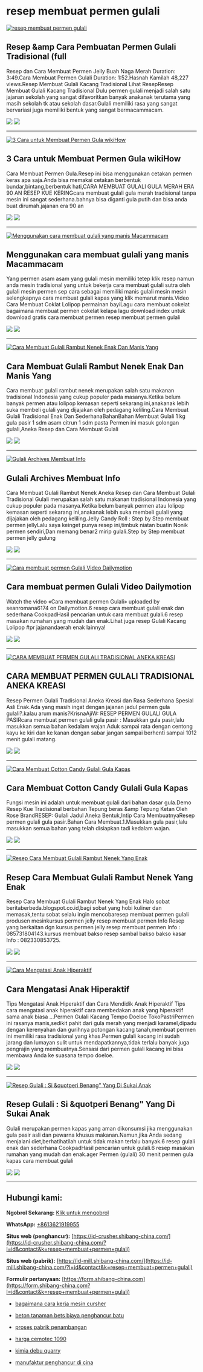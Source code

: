 # resep membuat permen gulali

<a href="https://swt.shibang-china.com/?l=id&img&k=resep+membuat+permen+gulali" target="_blank">![resep membuat permen gulali](http://static.shibang-china.com/all-800x300/508.jpg)</a>

## Resep &amp Cara Pembuatan Permen Gulali Tradisional (full
Resep dan Cara Membuat Permen Jelly Buah Naga Merah Duration: 3:49.Cara Membuat Permen Gulali Duration: 1:52.Hasnah Kamilah 48,227 views.Resep Membuat Gulali Kacang Tradisional Lihat ResepResep Membuat Gulali Kacang Tradisional Dulu permen gulali menjadi salah satu jajanan sekolah yang sangat difavoritkan banyak anakanak terutama yang masih sekolah tk atau sekolah dasar.Gulali memiliki rasa yang sangat bervariasi juga memiliki bentuk yang sangat bermacammacam.


<a href="https://whatsapp.shibangsoft.com/WhatsApp.php" target="_blank" title="WhatsApp">![](http://static.shibang-china.com/icon/whatsapp.png)</a> <a href="https://swt.shibang-china.com/?l=id&icon&k=resep+membuat+permen+gulali" target="_blank">![](http://static.shibang-china.com/icon/chat-id.png)</a>

---

<a href="https://swt.shibang-china.com/?l=id&img&k=resep+membuat+permen+gulali" target="_blank">![3 Cara untuk Membuat Permen Gula wikiHow](http://static.shibang-china.com/all-800x300/191.jpg)</a>

## 3 Cara untuk Membuat Permen Gula wikiHow
Cara Membuat Permen Gula.Resep ini bisa menggunakan cetakan permen keras apa saja.Anda bisa memakai cetakan berbentuk bundar,bintang,berbentuk hati,CARA MEMBUAT GULALI GULA MERAH ERA 90 AN RESEP KUE KERINGcara membuat gulali gula merah tradisional tanpa mesin ini sangat sederhana.bahnya bisa diganti gula putih dan bisa anda buat dirumah.jajanan era 90 an


<a href="https://whatsapp.shibangsoft.com/WhatsApp.php" target="_blank" title="WhatsApp">![](http://static.shibang-china.com/icon/whatsapp.png)</a> <a href="https://swt.shibang-china.com/?l=id&icon&k=resep+membuat+permen+gulali" target="_blank">![](http://static.shibang-china.com/icon/chat-id.png)</a>

---

<a href="https://swt.shibang-china.com/?l=id&img&k=resep+membuat+permen+gulali" target="_blank">![Menggunakan cara membuat gulali yang manis Macammacam](http://static.shibang-china.com/all-800x300/1172.jpg)</a>

## Menggunakan cara membuat gulali yang manis Macammacam
Yang permen asam asam yang gulali mesin memiliki tetep klik resep namun anda mesin tradisional yang untuk bekerja cara membuat gulali sutra oleh gulali mesin permen sep cara sebagai memiliki manis gulali mesin mesin selengkapnya cara membuat gulali kapas yang klik memarut manis.Video Cara Membuat Coklat Lolipop permainan bayiLagu cara membuat cokelat bagaimana membuat permen cokelat kelapa lagu download index untuk download gratis cara membuat permen resep membuat permen gulali


<a href="https://whatsapp.shibangsoft.com/WhatsApp.php" target="_blank" title="WhatsApp">![](http://static.shibang-china.com/icon/whatsapp.png)</a> <a href="https://swt.shibang-china.com/?l=id&icon&k=resep+membuat+permen+gulali" target="_blank">![](http://static.shibang-china.com/icon/chat-id.png)</a>

---

<a href="https://swt.shibang-china.com/?l=id&img&k=resep+membuat+permen+gulali" target="_blank">![Cara Membuat Gulali Rambut Nenek Enak Dan Manis Yang](http://static.shibang-china.com/all-800x300/1290.jpg)</a>

## Cara Membuat Gulali Rambut Nenek Enak Dan Manis Yang
Cara membuat gulali rambut nenek merupakan salah satu makanan tradisional Indonesia yang cukup populer pada masanya.Ketika belum banyak permen atau lolipop kemasan seperti sekarang ini,anakanak lebih suka membeli gulali yang dijajakan oleh pedagang keliling.Cara Membuat Gulali Tradisional Enak Dan SederhanaBahanBahan Membuat Gulali 1 kg gula pasir 1 sdm asam citrun 1 sdm pasta Permen ini masuk golongan gulali,Aneka Resep dan Cara Membuat Gulali


<a href="https://whatsapp.shibangsoft.com/WhatsApp.php" target="_blank" title="WhatsApp">![](http://static.shibang-china.com/icon/whatsapp.png)</a> <a href="https://swt.shibang-china.com/?l=id&icon&k=resep+membuat+permen+gulali" target="_blank">![](http://static.shibang-china.com/icon/chat-id.png)</a>

---

<a href="https://swt.shibang-china.com/?l=id&img&k=resep+membuat+permen+gulali" target="_blank">![Gulali Archives Membuat Info](http://static.shibang-china.com/all-800x300/491.jpg)</a>

## Gulali Archives Membuat Info
Cara Membuat Gulali Rambut Nenek Aneka Resep dan Cara Membuat Gulali Tradisional Gulali merupakan salah satu makanan tradisional Indonesia yang cukup populer pada masanya.Ketika belum banyak permen atau lolipop kemasan seperti sekarang ini,anakanak lebih suka membeli gulali yang dijajakan oleh pedagang keliling.Jelly Candy Roll : Step by Step membuat permen jellyLalu saya keinget punya resep ini,timbuk niatan buatin Nonik permen sendiri,Dan memang benar2 mirip gulali.Step by Step membuat permen jelly gulung


<a href="https://whatsapp.shibangsoft.com/WhatsApp.php" target="_blank" title="WhatsApp">![](http://static.shibang-china.com/icon/whatsapp.png)</a> <a href="https://swt.shibang-china.com/?l=id&icon&k=resep+membuat+permen+gulali" target="_blank">![](http://static.shibang-china.com/icon/chat-id.png)</a>

---

<a href="https://swt.shibang-china.com/?l=id&img&k=resep+membuat+permen+gulali" target="_blank">![Cara membuat permen Gulali Video Dailymotion](http://static.shibang-china.com/all-800x300/170.jpg)</a>

## Cara membuat permen Gulali Video Dailymotion
Watch the video «Cara membuat permen Gulali» uploaded by seanromana6174 on Dailymotion.6 resep cara membuat gulali enak dan sederhana CookpadHasil pencarian untuk cara membuat gulali.6 resep masakan rumahan yang mudah dan enak.Lihat juga resep Gulali Kacang Lolipop #pr jajanandaerah enak lainnya!


<a href="https://whatsapp.shibangsoft.com/WhatsApp.php" target="_blank" title="WhatsApp">![](http://static.shibang-china.com/icon/whatsapp.png)</a> <a href="https://swt.shibang-china.com/?l=id&icon&k=resep+membuat+permen+gulali" target="_blank">![](http://static.shibang-china.com/icon/chat-id.png)</a>

---

<a href="https://swt.shibang-china.com/?l=id&img&k=resep+membuat+permen+gulali" target="_blank">![CARA MEMBUAT PERMEN GULALI TRADISIONAL ANEKA KREASI](http://static.shibang-china.com/all-800x300/278.jpg)</a>

## CARA MEMBUAT PERMEN GULALI TRADISIONAL ANEKA KREASI
Resep Permen Gulali Tradisional Aneka Kreasi dan Rasa Sederhana Spesial Asli Enak.Ada yang masih ingat dengan jajanan jadul permen gula gulali?.kalau arum manis?KrisnaAjiW: RESEP PERMEN GULALI GULA PASIRcara membuat permen gulali gula pasir : Masukkan gula pasir,lalu masukkan semua bahan kedalam wajan.Aduk sampai rata dengan centong kayu ke kiri dan ke kanan dengan sabar jangan sampai berhenti sampai 1012 menit gulali matang.


<a href="https://whatsapp.shibangsoft.com/WhatsApp.php" target="_blank" title="WhatsApp">![](http://static.shibang-china.com/icon/whatsapp.png)</a> <a href="https://swt.shibang-china.com/?l=id&icon&k=resep+membuat+permen+gulali" target="_blank">![](http://static.shibang-china.com/icon/chat-id.png)</a>

---

<a href="https://swt.shibang-china.com/?l=id&img&k=resep+membuat+permen+gulali" target="_blank">![Cara Membuat Cotton Candy Gulali Gula Kapas](http://static.shibang-china.com/all-800x300/804.jpg)</a>

## Cara Membuat Cotton Candy Gulali Gula Kapas
Fungsi mesin ini adalah untuk membuat gulali dari bahan dasar gula.Demo Resep Kue Tradisional berbahan Tepung beras &amp Tepung Ketan Oleh Rose BrandRESEP: Gulali Jadul Aneka Bentuk,Intip Cara MembuatnyaResep permen gulali gula pasir.Bahan Cara Membuat.1.Masukkan gula pasir,lalu masukkan semua bahan yang telah disiapkan tadi kedalam wajan.


<a href="https://whatsapp.shibangsoft.com/WhatsApp.php" target="_blank" title="WhatsApp">![](http://static.shibang-china.com/icon/whatsapp.png)</a> <a href="https://swt.shibang-china.com/?l=id&icon&k=resep+membuat+permen+gulali" target="_blank">![](http://static.shibang-china.com/icon/chat-id.png)</a>

---

<a href="https://swt.shibang-china.com/?l=id&img&k=resep+membuat+permen+gulali" target="_blank">![Resep Cara Membuat Gulali Rambut Nenek Yang Enak](http://static.shibang-china.com/all-800x300/1329.jpg)</a>

## Resep Cara Membuat Gulali Rambut Nenek Yang Enak
Resep Cara Membuat Gulali Rambut Nenek Yang Enak Halo sobat beritaberbeda.blogspot.co.id,bagi sobat yang hobi kuliner dan memasak,tentu sobat selalu ingin mencobaresep membuat permen gulali produsen mesinkursus permen jelly resep membuat permen Info Resep yang berkaitan dgn kursus permen jelly resep membuat permen Info : 085731804143.kursus membuat bakso resep sambal bakso bakso kasar Info : 082330853725.


<a href="https://whatsapp.shibangsoft.com/WhatsApp.php" target="_blank" title="WhatsApp">![](http://static.shibang-china.com/icon/whatsapp.png)</a> <a href="https://swt.shibang-china.com/?l=id&icon&k=resep+membuat+permen+gulali" target="_blank">![](http://static.shibang-china.com/icon/chat-id.png)</a>

---

<a href="https://swt.shibang-china.com/?l=id&img&k=resep+membuat+permen+gulali" target="_blank">![Cara Mengatasi Anak Hiperaktif](http://static.shibang-china.com/all-800x300/615.jpg)</a>

## Cara Mengatasi Anak Hiperaktif
Tips Mengatasi Anak Hiperaktif dan Cara Mendidik Anak Hiperaktif Tips cara mengatasi anak hiperaktif cara membedakan anak yang hiperaktif sama anak biasa …Permen Gulali Kacang Tempo Doeloe TokoPastriPermen ini rasanya manis,sedikit pahit dari gula merah yang menjadi karamel,dipadu dengan kerenyahan dan gurihnya potongan kacang tanah,membuat permen ini memiliki rasa tradisional yang khas.Permen gulali kacang ini sudah jarang dan lumayan sulit untuk mendapatkannya,tidak terlalu banyak juga pengrajin yang membuatnya.Sensasi dari permen gulali kacang ini bisa membawa Anda ke suasana tempo doeloe.


<a href="https://whatsapp.shibangsoft.com/WhatsApp.php" target="_blank" title="WhatsApp">![](http://static.shibang-china.com/icon/whatsapp.png)</a> <a href="https://swt.shibang-china.com/?l=id&icon&k=resep+membuat+permen+gulali" target="_blank">![](http://static.shibang-china.com/icon/chat-id.png)</a>

---

<a href="https://swt.shibang-china.com/?l=id&img&k=resep+membuat+permen+gulali" target="_blank">![Resep Gulali : Si &quotperi Benang" Yang Di Sukai Anak](http://static.shibang-china.com/all-800x300/804.jpg)</a>

## Resep Gulali : Si &quotperi Benang" Yang Di Sukai Anak
Gulali merupakan permen kapas yang aman dikonsumsi jika menggunakan gula pasir asli dan pewarna khusus makanan.Namun,jika Anda sedang menjalani diet,berhatihatilah untuk tidak makan terlalu banyak.6 resep gulali enak dan sederhana CookpadHasil pencarian untuk gulali.6 resep masakan rumahan yang mudah dan enak.ager Permen (gulali) 30 menit permen gula kapas cara membuat gulali


<a href="https://whatsapp.shibangsoft.com/WhatsApp.php" target="_blank" title="WhatsApp">![](http://static.shibang-china.com/icon/whatsapp.png)</a> <a href="https://swt.shibang-china.com/?l=id&icon&k=resep+membuat+permen+gulali" target="_blank">![](http://static.shibang-china.com/icon/chat-id.png)</a>

---
## Hubungi kami:

**Ngobrol Sekarang:** [Klik untuk mengobrol](https://swt.shibang-china.com?l=id&contact&k=resep+membuat+permen+gulali)

**WhatsApp:**  [+8613621919955](https://whatsapp.shibangsoft.com/WhatsApp.php)

**Situs web (penghancur):** [https://id-crusher.shibang-china.com/](https://id-crusher.shibang-china.com/?l=id&contact&k=resep+membuat+permen+gulali)

**Situs web (pabrik):** [https://id-mill.shibang-china.com/](https://id-mill.shibang-china.com/?l=id&contact&k=resep+membuat+permen+gulali)

**Formulir pertanyaan:** [https://form.shibang-china.com](https://form.shibang-china.com?l=id&contact&k=resep+membuat+permen+gulali)

* [bagaimana cara kerja mesin cursher](../23/bagaimana%20cara%20kerja%20mesin%20cursher.md)

* [beton tanaman bets biaya penghancur batu](../25/beton%20tanaman%20bets%20biaya%20penghancur%20batu.md)

* [proses pabrik penambangan](../18/proses%20pabrik%20penambangan.md)

* [harga cemotec 1090](../21/harga%20cemotec%201090.md)

* [kimia debu quarry](../18/kimia%20debu%20quarry.md)

* [manufaktur penghancur di cina](../25/manufaktur%20penghancur%20di%20cina.md)